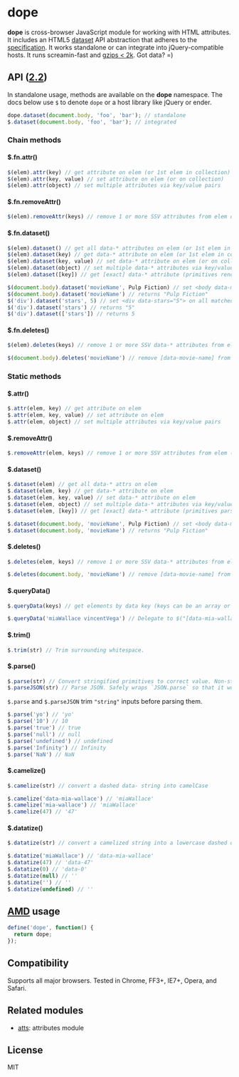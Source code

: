 # dope
<b>dope</b> is cross-browser JavaScript module for working with HTML attributes. It includes an HTML5 [dataset](http://dev.opera.com/articles/view/an-introduction-to-datasets/) API abstraction that adheres to the [specification](http://www.w3.org/TR/2010/WD-html5-20101019/elements.html#embedding-custom-non-visible-data-with-the-data-attributes). It works standalone or can integrate into jQuery-compatible hosts. It runs screamin-fast and [gzips < 2k](dope.min.js). Got data? =)

## API ([2.2](CHANGELOG.md))
In standalone usage, methods are available on the **dope** namespace. The docs below use `$` to denote `dope` or a host library like jQuery or ender.

```js
dope.dataset(document.body, 'foo', 'bar'); // standalone
$.dataset(document.body, 'foo', 'bar'); // integrated
```

### Chain methods
#### $.fn.attr()
```js
$(elem).attr(key) // get attribute on elem (or 1st elem in collection)
$(elem).attr(key, value) // set attribute on elem (or on collection)
$(elem).attr(object) // set multiple attributes via key/value pairs
```

#### $.fn.removeAttr()
```js
$(elem).removeAttr(keys) // remove 1 or more SSV attributes from elem or collection
```

#### $.fn.dataset()
```js
$(elem).dataset() // get all data-* attributes on elem (or 1st elem in collection)
$(elem).dataset(key) // get data-* attribute on elem (or 1st elem in collection)
$(elem).dataset(key, value) // set data-* attribute on elem (or on collection)
$(elem).dataset(object) // set multiple data-* attributes via key/value pairs
$(elem).dataset([key]) // get [exact] data-* attribute (primitives render to correct type)
```

```js
$(document.body).dataset('movieName', Pulp Fiction) // set <body data-movie-name="Pulp Fiction">
$(document.body).dataset('movieName') // returns "Pulp Fiction"
$('div').dataset('stars', 5) // set <div data-stars="5"> on all matched divs
$('div').dataset('stars') // returns "5"
$('div').dataset(['stars']) // returns 5
```

#### $.fn.deletes()
```js
$(elem).deletes(keys) // remove 1 or more SSV data-* attributes from elem or collection
```

```js
$(document.body).deletes('movieName') // remove [data-movie-name] from the <body> element
```

### Static methods
#### $.attr()
```js
$.attr(elem, key) // get attribute on elem
$.attr(elem, key, value) // set attribute on elem
$.attr(elem, object) // set multiple attributes via key/value pairs
```

#### $.removeAttr()
```js
$.removeAttr(elem, keys) // remove 1 or more SSV attributes from elem (or from collection)
```

#### $.dataset()
```js
$.dataset(elem) // get all data-* attrs on elem
$.dataset(elem, key) // get data-* attribute on elem
$.dataset(elem, key, value) // set data-* attribute on elem
$.dataset(elem, object) // set multiple data-* attributes via key/value pairs
$.dataset(elem, [key]) // get [exact] data-* attribute (primitives parse to correct type)
```

```js
$.dataset(document.body, 'movieName', Pulp Fiction) // set <body data-movie-name="Pulp Fiction">
$.dataset(document.body, 'movieName') // returns "Pulp Fiction"
```

#### $.deletes()
```js
$.deletes(elem, keys) // remove 1 or more SSV data-* attributes from elem (or from collection)
```

```js
$.deletes(document.body, 'movieName') // remove [data-movie-name] from the <body> element
```

#### $.queryData()
```js
$.queryData(keys) // get elements by data key (keys can be an array or CSV or SSV string)
```

```js
$.queryData('miaWallace vincentVega') // Delegate to $("[data-mia-wallace],[data-vincent-vega]")
```

#### $.trim()
```js
$.trim(str) // Trim surrounding whitespace.
```

#### $.parse()
```js
$.parse(str) // Convert stringified primitives to correct value. Non-strings are unchanged.
$.parseJSON(str) // Parse JSON. Safely wraps `JSON.parse` so that it won't throw an error.
```

`$.parse` and `$.parseJSON` trim `"string"` inputs before parsing them.

```js
$.parse('yo') // 'yo'
$.parse('10') // 10
$.parse('true') // true
$.parse('null') // null
$.parse('undefined') // undefined
$.parse('Infinity') // Infinity
$.parse('NaN') // NaN
```

#### $.camelize()
```js
$.camelize(str) // convert a dashed data- string into camelCase
```

```js
$.camelize('data-mia-wallace') // 'miaWallace'
$.camelize('mia-wallace') // 'miaWallace'
$.camelize(47) // '47'
```

#### $.datatize()
```js
$.datatize(str) // convert a camelized string into a lowercase dashed data- attribute name
```

```js
$.datatize('miaWallace') // 'data-mia-wallace'
$.datatize(47) // 'data-47'
$.datatize(0) // 'data-0'
$.datatize(null) // ''
$.datatize('') // ''
$.datatize(undefined) // ''
```

## [AMD](https://github.com/amdjs/amdjs-api/wiki/AMD) usage

```js
define('dope', function() { 
  return dope; 
});
```

## Compatibility
Supports all major browsers. Tested in Chrome, FF3+, IE7+, Opera, and Safari.

## Related modules
- [atts](https://github.com/ryanve/atts): attributes module

## License
MIT